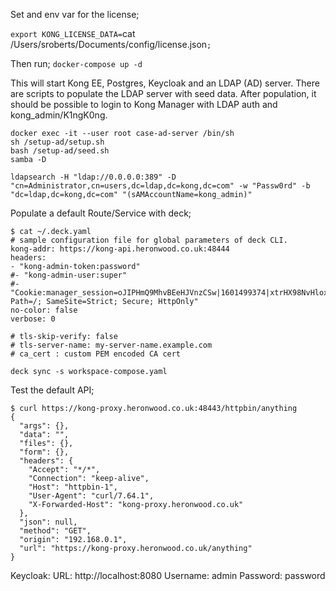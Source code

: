 Set and env var for the license;

`export KONG_LICENSE_DATA=`cat /Users/sroberts/Documents/config/license.json`;`

Then run;
`docker-compose up -d`

This will start Kong EE, Postgres, Keycloak and an LDAP (AD) server. There are scripts to populate the LDAP server with seed data. After population, it should be possible to login to Kong Manager with LDAP auth and kong_admin/K1ngK0ng.

```
docker exec -it --user root case-ad-server /bin/sh
sh /setup-ad/setup.sh
bash /setup-ad/seed.sh
samba -D
```

```
ldapsearch -H "ldap://0.0.0.0:389" -D "cn=Administrator,cn=users,dc=ldap,dc=kong,dc=com" -w "Passw0rd" -b "dc=ldap,dc=kong,dc=com" "(sAMAccountName=kong_admin)"
```

Populate a default Route/Service with deck;

```
$ cat ~/.deck.yaml
# sample configuration file for global parameters of deck CLI.
kong-addr: https://kong-api.heronwood.co.uk:48444
headers:
- "kong-admin-token:password"
#- "kong-admin-user:super"
#- "Cookie:manager_session=oJIPHmQ9MhvBEeHJVnzCSw|1601499374|xtrHX98NvHloxwCx3bZnji6WKK8; Path=/; SameSite=Strict; Secure; HttpOnly"
no-color: false
verbose: 0

# tls-skip-verify: false
# tls-server-name: my-server-name.example.com
# ca_cert : custom PEM encoded CA cert
```

`deck sync -s workspace-compose.yaml`

Test the default API;

```
$ curl https://kong-proxy.heronwood.co.uk:48443/httpbin/anything
{
  "args": {},
  "data": "",
  "files": {},
  "form": {},
  "headers": {
    "Accept": "*/*",
    "Connection": "keep-alive",
    "Host": "httpbin-1",
    "User-Agent": "curl/7.64.1",
    "X-Forwarded-Host": "kong-proxy.heronwood.co.uk"
  },
  "json": null,
  "method": "GET",
  "origin": "192.168.0.1",
  "url": "https://kong-proxy.heronwood.co.uk/anything"
}
```

Keycloak:
URL: http://localhost:8080
Username: admin
Password: password
